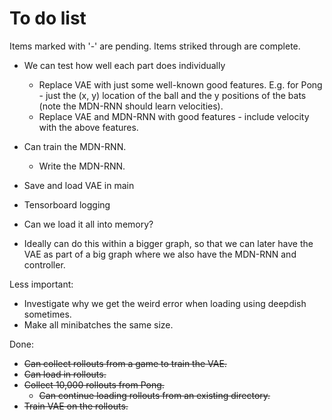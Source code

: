 # To do list
Items marked with '-' are pending. Items striked through are complete.

- We can test how well each part does individually
    - Replace VAE with just some well-known good features. E.g. for Pong - just
     the (x, y) location of the ball and the y positions of the bats (note the
     MDN-RNN should learn velocities).
    - Replace VAE and MDN-RNN with good features - include velocity with the
    above features.

- Can train the MDN-RNN.
    - Write the MDN-RNN.
- Save and load VAE in main
- Tensorboard logging
- Can we load it all into memory?
- Ideally can do this within a bigger graph, so that we can later have the VAE as part of a big graph where we also have the MDN-RNN and controller.

Less important:
- Investigate why we get the weird error when loading using deepdish sometimes.
- Make all minibatches the same size.

Done:
- ~~Can collect rollouts from a game to train the VAE.~~
- ~~Can load in rollouts.~~
- ~~Collect 10,000 rollouts from Pong.~~
    - ~~Can continue loading rollouts from an existing directory.~~
- ~~Train VAE on the rollouts.~~
